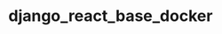 # django_react_base_docker

<!-- Project Setup – Django-React-Nginx Docker

1.	Install VS Code (https://code.visualstudio.com/download)
2.	Install Python (https://www.python.org/downloads/)
3.	Install NodeJS (https://nodejs.org/en/download/) 
4.	Add pip3 to PATH variable (https://www.gutefrage.net/frage/pip-funktioniert-nicht-in-python-390-windows-10)
5.	Install GIT (http://git-scm.com/download/win)
6.	Install Docker (https://docs.docker.com/get-docker/)
7.	clone project from github (git clone https://github.com/da0lli/django_react_base_docker.git), must be in a directory with writing permissions
8.	Go to Project root folder (“Django_react_base_docker”) in cmd and install npm using pip3:
$pip3 install npm
9.	Cd into frontend-folder
10.	$npm install (to build Node Modules) npm start starts frontend
11. cd into backend-folder
12. pip install virtualenv ($pip install virtualenv)
13. create new venv ($virtualenv [replace_with_new_venv_name])
14. install requirements into new venv ($pip install -r requirements.txt)
15. activate venv (Windows:venv/Scripts/activate)
16. py manage.py runserver (falls py nicht erkannt: [Python-Installationsordner]\Scripts in System - nicht User - PATH Variable hinzufügen)
